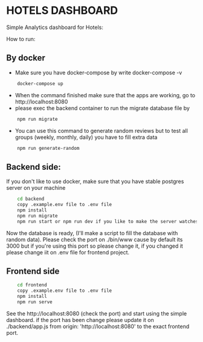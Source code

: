 # HOTELS DASHBOARD
Simple Analytics dashboard for Hotels:

How to run:

## By docker 

- Make sure you have docker-compose by write docker-compose -v
```bash
    docker-compose up
```
- When the command finished make sure that the apps are working, go to http://localhost:8080
- please exec the backend container to run the migrate database file by 
```bash
    npm run migrate
```
- You can use this command to generate random reviews but to test all groups (weekly, monthly, daily)
  you have to fill extra data
```bash
    npm run generate-random
```

## Backend side:

  If you don't like to use docker, make sure that you have stable postgres server on your machine
    
```bash
    cd backend
    copy .example.env file to .env file
    npm install
    npm run migrate
    npm run start or npm run dev if you like to make the server watches your changes
```
    
  Now the database is ready, (I'll make a script to fill the database with random data).
  Please check the port on ./bin/www cause by default its 3000 but if you're using this port so please change it,
  if you changed it please change iit on .env file for frontend project.

## Frontend side

```bash
    cd frontend
    copy .example.env file to .env file
    npm install
    npm run serve
```
 See the http://localhost:8080 (check the port) and start using the simple dashboard.
 if the port has been change please update it on ./backend/app.js
 from origin: 'http://localhost:8080' to the exact frontend port.
